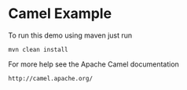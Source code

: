 Camel Example
=============

To run this demo using maven just run

    mvn clean install

For more help see the Apache Camel documentation

    http://camel.apache.org/
    

